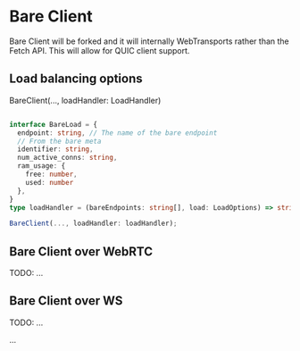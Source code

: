 # Bare Client

Bare Client will be forked and it will internally WebTransports rather than the Fetch API. This will allow for QUIC client support.

## Load balancing options

BareClient(..., loadHandler: LoadHandler)

```ts

interface BareLoad = {
  endpoint: string, // The name of the bare endpoint
  // From the bare meta
  identifier: string,
  num_active_conns: string,
  ram_usage: {
    free: number,
    used: number
  },
}
type loadHandler = (bareEndpoints: string[], load: LoadOptions) => string[] // The return is the list of the bare endpoints to fallback on

BareClient(..., loadHandler: loadHandler);
```

## Bare Client over WebRTC

TODO: ...

## Bare Client over WS

TODO: ...

...
